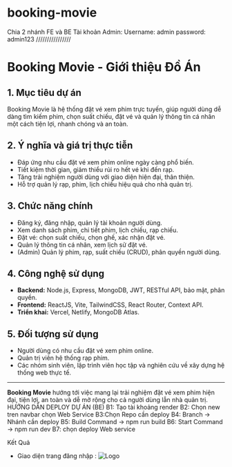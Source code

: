 # booking-movie
Chia 2 nhánh FE và BE
Tài khoản Admin:
Username: admin
password: admin123
////////////////
# Booking Movie - Giới thiệu Đồ Án

## 1. Mục tiêu dự án
Booking Movie là hệ thống đặt vé xem phim trực tuyến, giúp người dùng dễ dàng tìm kiếm phim, chọn suất chiếu, đặt vé và quản lý thông tin cá nhân một cách tiện lợi, nhanh chóng và an toàn.

## 2. Ý nghĩa và giá trị thực tiễn
- Đáp ứng nhu cầu đặt vé xem phim online ngày càng phổ biến.
- Tiết kiệm thời gian, giảm thiểu rủi ro hết vé khi đến rạp.
- Tăng trải nghiệm người dùng với giao diện hiện đại, thân thiện.
- Hỗ trợ quản lý rạp, phim, lịch chiếu hiệu quả cho nhà quản trị.

## 3. Chức năng chính
- Đăng ký, đăng nhập, quản lý tài khoản người dùng.
- Xem danh sách phim, chi tiết phim, lịch chiếu, rạp chiếu.
- Đặt vé: chọn suất chiếu, chọn ghế, xác nhận đặt vé.
- Quản lý thông tin cá nhân, xem lịch sử đặt vé.
- (Admin) Quản lý phim, rạp, suất chiếu (CRUD), phân quyền người dùng.

## 4. Công nghệ sử dụng
- **Backend:** Node.js, Express, MongoDB, JWT, RESTful API, bảo mật, phân quyền.
- **Frontend:** ReactJS, Vite, TailwindCSS, React Router, Context API.
- **Triển khai:** Vercel, Netlify, MongoDB Atlas.

## 5. Đối tượng sử dụng
- Người dùng có nhu cầu đặt vé xem phim online.
- Quản trị viên hệ thống rạp phim.
- Các nhóm sinh viên, lập trình viên học tập và nghiên cứu về xây dựng hệ thống web thực tế.

---
**Booking Movie** hướng tới việc mang lại trải nghiệm đặt vé xem phim hiện đại, tiện lợi, an toàn và dễ mở rộng cho cả người dùng lẫn nhà quản trị. 
HƯỚNG DẪN DEPLOY DỰ ÁN (BE)
B1: Tạo tài khoảng render
B2: Chọn new tren navbar chọn Web Service
B3:Chọn Repo cần deploy
B4: Branch -> Nhánh cần deploy
B5: Build Command -> npm run build
B6: Start Command -> npm run dev
B7: chọn deploy Web service

Kết Quả 
- Giao diện trang đăng nhập :
  ![Logo]("public/dangnhap.png")

